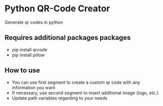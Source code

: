 # Python QR-Code Creator

Generate qr codes in python

## Requires additional packages packages

- pip install qrcode
- pip install pillow

## How to use

- You can use first segment to create a custom qr code with any information you want
- If necessary, use second segment to insert additional image (logo, etc.)
- Update path variables regarding to your needs
